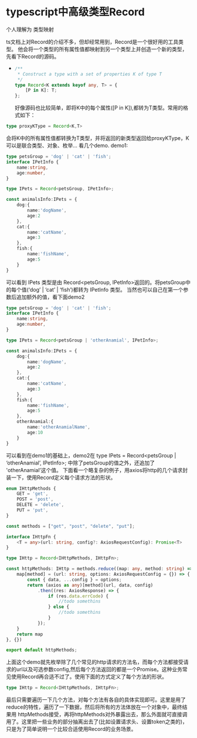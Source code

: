 # typescript中高级类型Record

个人理解为 类型映射

ts文档上对Record的介绍不多，但却经常用到，Record是一个很好用的工具类型。
他会将一个类型的所有属性值都映射到另一个类型上并创造一个新的类型，先看下Record的源码。

 * ```typescript
   /**
    * Construct a type with a set of properties K of type T
    */
   type Record<K extends keyof any, T> = {
       [P in K]: T;
   };
   ```

   好像源码也比较简单，即将K中的每个属性([P in K]),都转为T类型。常用的格式如下：

```typescript
type proxyKType = Record<K,T>
```


会将K中的所有属性值都转换为T类型，并将返回的新类型返回给proxyKType，K可以是联合类型、对象、枚举…
看几个demo.
demo1:

```typescript
type petsGroup = 'dog' | 'cat' | 'fish';
interface IPetInfo {
    name:string,
    age:number,
}

type IPets = Record<petsGroup, IPetInfo>;

const animalsInfo:IPets = {
    dog:{
        name:'dogName',
        age:2
    },
    cat:{
        name:'catName',
        age:3
    },
    fish:{
        name:'fishName',
        age:5
    }
}
```



可以看到 IPets 类型是由 Record<petsGroup, IPetInfo>返回的。将petsGroup中的每个值(‘dog’ | ‘cat’ | ‘fish’)都转为 IPetInfo 类型。
当然也可以自己在第一个参数后追加额外的值，看下面demo2

```typescript
type petsGroup = 'dog' | 'cat' | 'fish';
interface IPetInfo {
    name:string,
    age:number,
}

type IPets = Record<petsGroup | 'otherAnamial', IPetInfo>;

const animalsInfo:IPets = {
    dog:{
        name:'dogName',
        age:2
    },
    cat:{
        name:'catName',
        age:3
    },
    fish:{
        name:'fishName',
        age:5
    },
    otherAnamial:{
        name:'otherAnamialName',
        age:10
    }
}
```


可以看到在demo1的基础上，demo2在
type IPets = Record<petsGroup | ‘otherAnamial’, IPetInfo>; 中除了petsGroup的值之外，还追加了 'otherAnamial’这个值。
下面看一个略复杂的例子，用axios将http的几个请求封装一下，使用Record定义每个请求方法的形状。

```typescript
enum IHttpMethods {
    GET = 'get',
    POST = 'post',
    DELETE = 'delete',
    PUT = 'put',
}

const methods = ["get", "post", "delete", "put"];

interface IHttpFn {
    <T = any>(url: string, config?: AxiosRequestConfig): Promise<T>
}

type IHttp = Record<IHttpMethods, IHttpFn>;

const httpMethods: IHttp = methods.reduce((map: any, method: string) => {
    map[method] = (url: string, options: AxiosRequestConfig = {}) => {
        const { data, ...config } = options;
        return (axios as any)[method](url, data, config)
            .then((res: AxiosResponse) => {
                if (res.data.errCode) {
                    //todo somethins
                } else {
                    //todo somethins
                }
            });
    }
    return map
}, {})

export default httpMethods;
```

上面这个demo就先枚举除了几个常见的http请求的方法名，而每个方法都接受请求的url以及可选参数config,然后每个方法返回的都是一个Promise。这种业务常见使用Record再合适不过了。使用下面的方式定义了每个方法的形状。

```typescript
type IHttp = Record<IHttpMethods, IHttpFn>;
```


最后只需要遍历一下几个方法，对每个方法有各自的具体实现即可。这里是用了reduce的特性，遍历了一下数据，然后将所有的方法体放在一个对象中，最终结果用 httpMethods接受，再将httpMethods对外暴露出去，那么外面就可直接调用了。这里把一些业务的部分抽离出去了(比如设置请求头、设置token之类的)，只是为了简单说明一个比较合适使用Record的业务场景。



